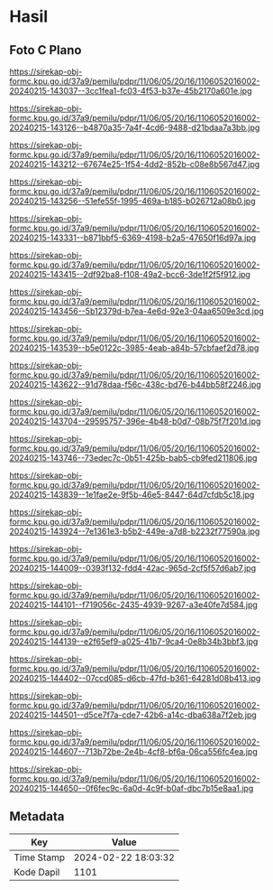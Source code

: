 # Hasil

## Foto C Plano

https://sirekap-obj-formc.kpu.go.id/37a9/pemilu/pdpr/11/06/05/20/16/1106052016002-20240215-143037--3cc1fea1-fc03-4f53-b37e-45b2170a601e.jpg

https://sirekap-obj-formc.kpu.go.id/37a9/pemilu/pdpr/11/06/05/20/16/1106052016002-20240215-143126--b4870a35-7a4f-4cd6-9488-d21bdaa7a3bb.jpg

https://sirekap-obj-formc.kpu.go.id/37a9/pemilu/pdpr/11/06/05/20/16/1106052016002-20240215-143212--67674e25-1f54-4dd2-852b-c08e8b567d47.jpg

https://sirekap-obj-formc.kpu.go.id/37a9/pemilu/pdpr/11/06/05/20/16/1106052016002-20240215-143256--51efe55f-1995-469a-b185-b026712a08b0.jpg

https://sirekap-obj-formc.kpu.go.id/37a9/pemilu/pdpr/11/06/05/20/16/1106052016002-20240215-143331--b871bbf5-6369-4198-b2a5-47650f16d97a.jpg

https://sirekap-obj-formc.kpu.go.id/37a9/pemilu/pdpr/11/06/05/20/16/1106052016002-20240215-143415--2df92ba8-f108-49a2-bcc6-3de1f2f5f912.jpg

https://sirekap-obj-formc.kpu.go.id/37a9/pemilu/pdpr/11/06/05/20/16/1106052016002-20240215-143456--5b12379d-b7ea-4e6d-92e3-04aa6509e3cd.jpg

https://sirekap-obj-formc.kpu.go.id/37a9/pemilu/pdpr/11/06/05/20/16/1106052016002-20240215-143539--b5e0122c-3985-4eab-a84b-57cbfaef2d78.jpg

https://sirekap-obj-formc.kpu.go.id/37a9/pemilu/pdpr/11/06/05/20/16/1106052016002-20240215-143622--91d78daa-f56c-438c-bd76-b44bb58f2246.jpg

https://sirekap-obj-formc.kpu.go.id/37a9/pemilu/pdpr/11/06/05/20/16/1106052016002-20240215-143704--29595757-396e-4b48-b0d7-08b75f7f201d.jpg

https://sirekap-obj-formc.kpu.go.id/37a9/pemilu/pdpr/11/06/05/20/16/1106052016002-20240215-143746--73edec7c-0b51-425b-bab5-cb9fed211806.jpg

https://sirekap-obj-formc.kpu.go.id/37a9/pemilu/pdpr/11/06/05/20/16/1106052016002-20240215-143839--1e1fae2e-9f5b-46e5-8447-64d7cfdb5c18.jpg

https://sirekap-obj-formc.kpu.go.id/37a9/pemilu/pdpr/11/06/05/20/16/1106052016002-20240215-143924--7e1361e3-b5b2-449e-a7d8-b2232f77590a.jpg

https://sirekap-obj-formc.kpu.go.id/37a9/pemilu/pdpr/11/06/05/20/16/1106052016002-20240215-144009--0393f132-fdd4-42ac-965d-2cf5f57d6ab7.jpg

https://sirekap-obj-formc.kpu.go.id/37a9/pemilu/pdpr/11/06/05/20/16/1106052016002-20240215-144101--f719056c-2435-4939-9267-a3e40fe7d584.jpg

https://sirekap-obj-formc.kpu.go.id/37a9/pemilu/pdpr/11/06/05/20/16/1106052016002-20240215-144139--e2f65ef9-a025-41b7-9ca4-0e8b34b3bbf3.jpg

https://sirekap-obj-formc.kpu.go.id/37a9/pemilu/pdpr/11/06/05/20/16/1106052016002-20240215-144402--07ccd085-d6cb-47fd-b361-64281d08b413.jpg

https://sirekap-obj-formc.kpu.go.id/37a9/pemilu/pdpr/11/06/05/20/16/1106052016002-20240215-144501--d5ce7f7a-cde7-42b6-a14c-dba638a7f2eb.jpg

https://sirekap-obj-formc.kpu.go.id/37a9/pemilu/pdpr/11/06/05/20/16/1106052016002-20240215-144607--713b72be-2e4b-4cf8-bf6a-06ca556fc4ea.jpg

https://sirekap-obj-formc.kpu.go.id/37a9/pemilu/pdpr/11/06/05/20/16/1106052016002-20240215-144650--0f6fec9c-6a0d-4c9f-b0af-dbc7b15e8aa1.jpg


## Metadata

| Key        | Value               |
| ---------- | ------------------- |
| Time Stamp | 2024-02-22 18:03:32 |
| Kode Dapil | 1101                |



